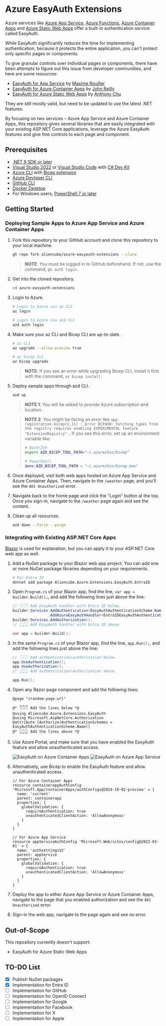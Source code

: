 # Azure EasyAuth Extensions

Azure services like [Azure App Service](https://learn.microsoft.com/azure/app-service/overview), [Azure Functions](https://learn.microsoft.com/azure/azure-functions/functions-overview), [Azure Container Apps](https://learn.microsoft.com/azure/container-apps/overview) and [Azure Static Web Apps](https://learn.microsoft.com/azure/static-web-apps/overview) offer a built-in authentication service called EasyAuth.

While EasyAuth significantly reduces the time for implementing authentication, because it protects the entire application, you can't protect only specific pages or components.

To give granular controls over individual pages or components, there have been attempts to figure out this issue from developer communities, and here are some resources:

- [EasyAuth for App Service](https://github.com/MaximRouiller/MaximeRouiller.Azure.AppService.EasyAuth) by [Maxime Rouiller](https://github.com/MaximRouiller)
- [EasyAuth for Azure Container Apps](https://johnnyreilly.com/azure-container-apps-easy-auth-and-dotnet-authentication) by [John Reilly](https://bsky.app/profile/johnnyreilly.com)
- [EasyAuth for Azure Static Web Apps](https://github.com/anthonychu/blazor-auth-static-web-apps) by [Anthony Chu](https://bsky.app/profile/anthonychu.ca)

They are still mostly valid, but need to be updated to use the latest .NET features.

By focusing on two services &ndash; Azure App Service and Azure Container Apps, this repository gives several libraries that are easily integrated with your existing ASP.NET Core applications, leverage the Azure EasyAuth features and give fine controls to each page and component.

## Prerequisites

- [.NET 9 SDK or later](https://dotnet.microsoft.com/download/dotnet/9.0)
- [Visual Studio 2022](https://visualstudio.microsoft.com/vs/) or [Visual Studio Code](https://code.visualstudio.com/) with [C# Dev Kit](https://marketplace.visualstudio.com/items?itemName=ms-dotnettools.csdevkit)
- [Azure CLI](https://learn.microsoft.com/cli/azure/install-azure-cli) with [Bicep extension](https://learn.microsoft.com/azure/azure-resource-manager/bicep/install#azure-cli)
- [Azure Devloper CLI](https://learn.microsoft.com/azure/developer/azure-developer-cli/install-azd)
- [GitHub CLI](https://cli.github.com/)
- [Docker Desktop](https://docs.docker.com/get-started/introduction/get-docker-desktop/)
- For Windows users, [PowerShell 7 or later](https://learn.microsoft.com/powershell/scripting/install/installing-powershell)

## Getting Started

### Deploying Sample Apps to Azure App Service and Azure Container Apps

1. Fork this repository to your GitHub account and clone this repository to your local machine.

    ```bash
    gh repo fork aliencube/azure-easyauth-extensions --clone
    ```

   > **NOTE**: You must be logged in to GitHub beforehand. If not, use the command, `gh auth login`.

1. Get into the cloned repository.

    ```bash
    cd azure-easyauth-extensions
    ```

1. Login to Azure.
    
    ```bash
    # Login to Azure via az CLI
    az login
    ```

    ```bash
    # Login to Azure via azd CLI
    azd auth login
    ```

1. Make sure your az CLI and Bicep CLI are up-to-date.

    ```bash
    # az CLI
    az upgrade --allow-preview true
    ```
    
    ```bash
    # az bicep CLI
    az bicep upgrade
    ```

   > **NOTE**: If you see an error while upgrading Bicep CLI, install it first with the command, `az bicep install`.

1. Deploy sample apps through azd CLI.

    ```bash
    azd up
    ```

   > **NOTE 1**: You will be asked to provide Azure subscription and location.

   > **NOTE 2**: You might be facing an error like `app-registration.bicep(1,11) : Error BCP400: Fetching types from the registry requires enabling EXPERIMENTAL feature "ExtensionRegistry".`. If you see this error, set up an environment variable like:
   > 
   >  ```bash
   >  # Bazh/Zsh
   >  export AZD_BICEP_TOOL_PATH="~/.azure/bin/bicep"
   >  ```
   >  
   >  ```powershell
   >  # PowerShell
   >  $env:AZD_BICEP_TOOL_PATH = "~/.azure/bin/bicep.exe"
   >  ```

1. Once deployed, visit both web apps hosted on Azure App Service and Azure Container Apps. Then, navigate to the `/weather` page, and you'll see the `401 Unauthorized` error.
1. Navigate back to the home page and click the "Login" button at the top. Once you sign-in, navigate to the `/weather` page again and see the content.

1. Clean up all resources.

    ```bash
    azd down --force --purge
    ```

### Integrating with Existing ASP.NET Core Apps

[Blazor](https://learn.microsoft.com/aspnet/core/blazor/) is used for explanation, but you can apply it to your ASP.NET Core web app as well.

1. Add a NuGet package to your Blazor web app project. You can add one or more NuGet package libraries depending on your requirements.

    ```bash
    # For Entra ID
    dotnet add package Aliencube.Azure.Extensions.EasyAuth.EntraID
    ```

1. Open `Program.cs` of your Blazor app, find the line, `var app = builder.Build();`, and add the following lines just above the line:

    ```csharp
    // 👇👇👇 Add EasyAuth handler with Entra ID below.
    builder.Services.AddAuthentication(EasyAuthAuthenticationScheme.Name)
                    .AddAzureEasyAuthHandler<EntraIDEasyAuthAuthenticationHandler>();
    builder.Services.AddAuthorization();
    // 👆👆👆 Add EasyAuth handler with Entra ID above.
    
    var app = builder.Build();
    ```

1. In the same `Program.cs` of your Blazor app, find the line, `app.Run();`, and add the following lines just above the line:

    ```csharp
    // 👇👇👇 Add authentication/authorization below.
    app.UseAuthentication();
    app.UseAuthorization();
    // 👆👆👆 Add authentication/authorization above.
    
    app.Run();
    ```

1. Open any Razor page component and add the following lines:

    ```razor
    @page "/random-page-url"
    
    @* 👇👇👇 Add the lines below *@
    @using Aliencube.Azure.Extensions.EasyAuth
    @using Microsoft.AspNetCore.Authorization
    @attribute [Authorize(AuthenticationSchemes = EasyAuthAuthenticationScheme.Name)]
    @* 👆👆👆 Add the lines above *@
    ```

1. Use Azure Portal, and make sure that you have enabled the EasyAuth feature and allow unauthenticated access.

   ![EasyAuth on Azure Container Apps](./assets/easyauth-aca.png)
   ![EasyAuth on Azure App Service](./assets/easyauth-appsvc.png)

1. Alternatively, use Bicep to enable the EasyAuth feature and allow unauthenticated access.

    ```bicep
    // For Azure Container Apps
    resource containerappAuthConfig 'Microsoft.App/containerApps/authConfigs@2024-10-02-preview' = {
      name: 'current'
      parent: containerapp
      properties: {
        globalValidation: {
          requireAuthentication: true
          unauthenticatedClientAction: 'AllowAnonymous'
        }
      }
    }
    ```

    ```bicep
    // For Azure App Service
    resource appServiceAuthConfig 'Microsoft.Web/sites/config@2022-03-01' = {
      name: 'authsettingsV2'
      parent: appService
      properties: {
        globalValidation: {
          requireAuthentication: true
          unauthenticatedClientAction: 'AllowAnonymous'
        }
      }
    }
    ```

1. Deploy the app to either Azure App Service or Azure Container Apps, navigate to the page that you enabled authorization and see the `401 Unauthorized` error.
1. Sign-in the web app, navigate to the page again and see no error.

## Out-of-Scope

This repository currently doesn't support:

- EasyAuth for Azure Static Web Apps

## TO-DO List

- [x] Publish NuGet packages
- [x] Implementation for Entra ID
- [ ] Implementation for GitHub
- [ ] Implementation for OpenID Connect
- [ ] Implementation for Google
- [ ] Implementation for Facebook
- [ ] Implementation for X
- [ ] Implementation for Apple
